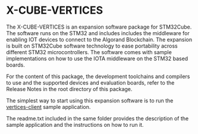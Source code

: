 # X-CUBE-VERTICES

The X-CUBE-VERTICES is an expansion software package for STM32Cube.
The software runs on the STM32 and includes includes the middleware 
for enabling IOT devices to connect to the Algorand Blockchain. The expansion 
is built on STM32Cube software technology to ease portability across 
different STM32 microcontrollers. The software comes with sample 
implementations on how to use the IOTA middleware on the STM32 based 
boards.

For the content of this package, the development toolchains and compilers
to use and the supported devices and evaluation boards, refer to the
Release Notes in the root directory of this package.

The simplest way to start using this expansion software is to run the
[vertices-client](Projects\B-L4S5I-IOT01A\Applications\vertices-client) sample application.

The readme.txt included in the same folder provides the
description of the sample application and the instructions on how to run it.

